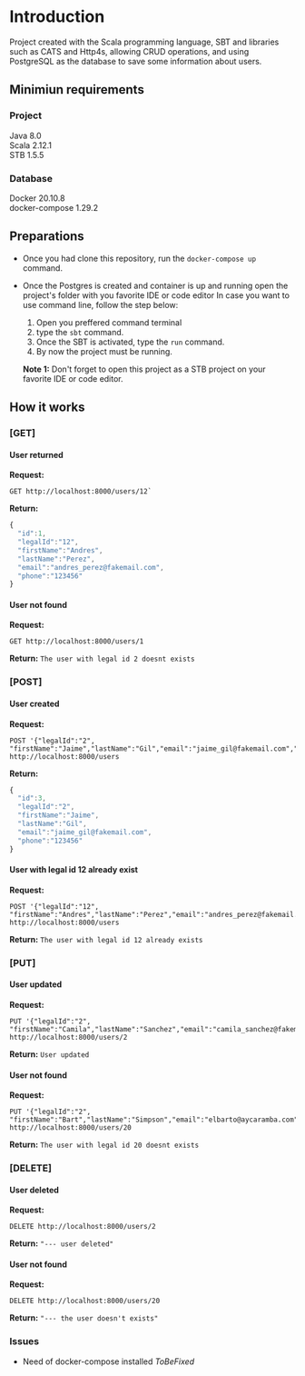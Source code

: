 # Introduction

Project created with the Scala programming language, SBT and libraries such as CATS and Http4s, allowing CRUD operations, and using PostgreSQL as the database to save some information about users.

## Minimiun requirements

### Project
  Java 8.0  
  Scala 2.12.1  
  STB 1.5.5  
  
### Database
  Docker 20.10.8  
  docker-compose 1.29.2
  
## Preparations

 - Once you had clone this repository, run the `docker-compose up` command.
 - Once the Postgres is created and container is up and running open the project's folder with you favorite IDE or code editor
 	In case you want to use command line, follow the step below:
 	  1. Open you preffered command terminal
 	  2. type the `sbt` command.
 	  3. Once the SBT is activated, type the `run` command.
 	  3. By now the project must be running.
 	  
     **Note 1:** Don't forget to open this project as a STB project on your favorite IDE or code editor.

## How it works

### [GET]
#### User returned
**Request:** 
```http
GET http://localhost:8000/users/12`
``` 
**Return:** 
```javascript
{
  "id":1,
  "legalId":"12",
  "firstName":"Andres",
  "lastName":"Perez",
  "email":"andres_perez@fakemail.com",
  "phone":"123456"
}
```
#### User not found
**Request:**
```http
GET http://localhost:8000/users/1
```  
**Return:** `The user with legal id 2 doesnt exists`
 
### [POST]
#### User created
**Request:** 
```http
POST '{"legalId":"2", "firstName":"Jaime","lastName":"Gil","email":"jaime_gil@fakemail.com","phone":"123456"}' 
http://localhost:8000/users
```  
**Return:** 
```javascript
{
  "id":3,
  "legalId":"2",
  "firstName":"Jaime",
  "lastName":"Gil",
  "email":"jaime_gil@fakemail.com",
  "phone":"123456"
}
```
#### User with legal id 12 already exist
**Request:** 
```http
POST '{"legalId":"12", "firstName":"Andres","lastName":"Perez","email":"andres_perez@fakemail.com","phone":"123456"}' http://localhost:8000/users
```  
**Return:** `The user with legal id 12 already exists`

### [PUT]
#### User updated
**Request:** 
```http
PUT '{"legalId":"2", "firstName":"Camila","lastName":"Sanchez","email":"camila_sanchez@fakemail.com","phone":"123456"}' http://localhost:8000/users/2
```  
**Return:** `User updated`
#### User not found
**Request:** 
```http
PUT '{"legalId":"2", "firstName":"Bart","lastName":"Simpson","email":"elbarto@aycaramba.com","phone":"555555"}' http://localhost:8000/users/20
```  
**Return:** `The user with legal id 20 doesnt exists`

### [DELETE]
#### User deleted
**Request:** 
```http
DELETE http://localhost:8000/users/2
```  
**Return:** `"--- user deleted"`
#### User not found
**Request:** 
```http
DELETE http://localhost:8000/users/20
```  
**Return:** `"--- the user doesn't exists"`

### Issues

  - Need of docker-compose installed *ToBeFixed*

